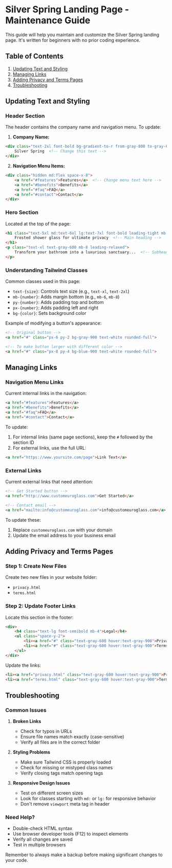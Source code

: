 # Silver Spring Landing Page - Maintenance Guide

This guide will help you maintain and customize the Silver Spring landing page. It's written for beginners with no prior coding experience.

## Table of Contents
1. [Updating Text and Styling](#updating-text-and-styling)
2. [Managing Links](#managing-links)
3. [Adding Privacy and Terms Pages](#adding-privacy-and-terms-pages)
4. [Troubleshooting](#troubleshooting)

## Updating Text and Styling

### Header Section
The header contains the company name and navigation menu. To update:

1. **Company Name:**
```html
<div class="text-2xl font-bold bg-gradient-to-r from-gray-800 to-gray-600 bg-clip-text text-transparent">
    Silver Spring  <!-- Change this text -->
</div>
```

2. **Navigation Menu Items:**
```html
<div class="hidden md:flex space-x-8">
    <a href="#features">Features</a>  <!-- Change menu text here -->
    <a href="#benefits">Benefits</a>
    <a href="#faq">FAQ</a>
    <a href="#contact">Contact</a>
</div>
```

### Hero Section
Located at the top of the page:
```html
<h1 class="text-5xl md:text-6xl lg:text-7xl font-bold leading-tight mb-6">
    Frosted shower glass for ultimate privacy  <!-- Main heading -->
</h1>
<p class="text-xl text-gray-600 mb-8 leading-relaxed">
    Transform your bathroom into a luxurious sanctuary...  <!-- Subheading -->
</p>
```

### Understanding Tailwind Classes
Common classes used in this page:
- `text-{size}`: Controls text size (e.g., `text-xl`, `text-2xl`)
- `mb-{number}`: Adds margin bottom (e.g., `mb-6`, `mb-8`)
- `py-{number}`: Adds padding top and bottom
- `px-{number}`: Adds padding left and right
- `bg-{color}`: Sets background color

Example of modifying a button's appearance:
```html
<!-- Original button -->
<a href="#" class="px-6 py-2 bg-gray-900 text-white rounded-full">

<!-- To make button larger with different color -->
<a href="#" class="px-8 py-4 bg-blue-900 text-white rounded-full">
```

## Managing Links

### Navigation Menu Links
Current internal links in the navigation:
```html
<a href="#features">Features</a>
<a href="#benefits">Benefits</a>
<a href="#faq">FAQ</a>
<a href="#contact">Contact</a>
```

To update:
1. For internal links (same page sections), keep the `#` followed by the section ID
2. For external links, use the full URL:
```html
<a href="https://www.yoursite.com/page">Link Text</a>
```

### External Links
Current external links that need attention:
```html
<!-- Get Started button -->
<a href="http://www.customeuroglass.com">Get Started</a>

<!-- Contact email -->
<a href="mailto:info@customeuroglass.com">info@customeuroglass.com</a>
```

To update these:
1. Replace `customeuroglass.com` with your domain
2. Update the email address to your business email

## Adding Privacy and Terms Pages

### Step 1: Create New Files
Create two new files in your website folder:
- `privacy.html`
- `terms.html`

### Step 2: Update Footer Links
Locate this section in the footer:
```html
<div>
    <h4 class="text-lg font-semibold mb-4">Legal</h4>
    <ul class="space-y-2">
        <li><a href="#" class="text-gray-600 hover:text-gray-900">Privacy Policy</a></li>
        <li><a href="#" class="text-gray-600 hover:text-gray-900">Terms of Service</a></li>
    </ul>
</div>
```

Update the links:
```html
<li><a href="privacy.html" class="text-gray-600 hover:text-gray-900">Privacy Policy</a></li>
<li><a href="terms.html" class="text-gray-600 hover:text-gray-900">Terms of Service</a></li>
```

## Troubleshooting

### Common Issues

1. **Broken Links**
   - Check for typos in URLs
   - Ensure file names match exactly (case-sensitive)
   - Verify all files are in the correct folder

2. **Styling Problems**
   - Make sure Tailwind CSS is properly loaded
   - Check for missing or mistyped class names
   - Verify closing tags match opening tags

3. **Responsive Design Issues**
   - Test on different screen sizes
   - Look for classes starting with `md:` or `lg:` for responsive behavior
   - Don't remove `viewport` meta tag in header

### Need Help?
- Double-check HTML syntax
- Use browser developer tools (F12) to inspect elements
- Verify all changes are saved
- Test in multiple browsers

Remember to always make a backup before making significant changes to your code.